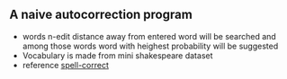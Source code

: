 ## A naive autocorrection program
- words n-edit distance away from entered word will be searched and among those words word with heighest probability will be suggested
- Vocabulary is made from mini shakespeare dataset
- reference <a href="https://norvig.com/spell-correct.html">spell-correct</a>

